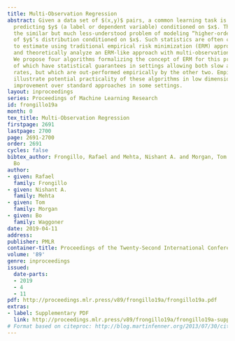 ```yaml
---
title: Multi-Observation Regression
abstract: Given a data set of $(x,y)$ pairs, a common learning task is to fit a model
  predicting $y$ (a label or dependent variable) conditioned on $x$. This paper considers
  the similar but much less-understood problem of modeling “higher-order” statistics
  of $y$’s distribution conditioned on $x$. Such statistics are often challenging
  to estimate using traditional empirical risk minimization (ERM) approaches. We develop
  and theoretically analyze an ERM-like approach with multi-observation loss functions.
  We propose four algorithms formalizing the concept of ERM for this problem, two
  of which have statistical guarantees in settings allowing both slow and fast convergence
  rates, but which are out-performed empirically by the other two. Empirical results
  illustrate potential practicality of these algorithms in low dimensions and significant
  improvement over standard approaches in some settings.
layout: inproceedings
series: Proceedings of Machine Learning Research
id: frongillo19a
month: 0
tex_title: Multi-Observation Regression
firstpage: 2691
lastpage: 2700
page: 2691-2700
order: 2691
cycles: false
bibtex_author: Frongillo, Rafael and Mehta, Nishant A. and Morgan, Tom and Waggoner,
  Bo
author:
- given: Rafael
  family: Frongillo
- given: Nishant A.
  family: Mehta
- given: Tom
  family: Morgan
- given: Bo
  family: Waggoner
date: 2019-04-11
address: 
publisher: PMLR
container-title: Proceedings of the Twenty-Second International Conference on Artificial Intelligence and Statistics
volume: '89'
genre: inproceedings
issued:
  date-parts:
  - 2019
  - 4
  - 11
pdf: http://proceedings.mlr.press/v89/frongillo19a/frongillo19a.pdf
extras:
- label: Supplementary PDF
  link: http://proceedings.mlr.press/v89/frongillo19a/frongillo19a-supp.pdf
# Format based on citeproc: http://blog.martinfenner.org/2013/07/30/citeproc-yaml-for-bibliographies/
---
```

